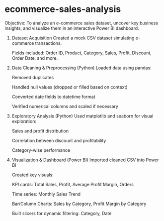 # ecommerce-sales-analysis

Objective:
To analyze an e-commerce sales dataset, uncover key business insights, and visualize them in an interactive Power BI dashboard.

1. Dataset Acquisition
    Created a mock CSV dataset simulating e-commerce transactions.

    Fields included: Order ID, Product, Category, Sales, Profit, Discount, Order Date, and more.

2. Data Cleaning & Preprocessing (Python)
    Loaded data using pandas:

    Removed duplicates

    Handled null values (dropped or filled based on context)

    Converted date fields to datetime format

    Verified numerical columns and scaled if necessary

3. Exploratory Analysis (Python)
    Used matplotlib and seaborn for visual exploration:

    Sales and profit distribution

    Correlation between discount and profitability

    Category-wise performance
   
4. Visualization & Dashboard (Power BI)
    Imported cleaned CSV into Power BI

    Created key visuals:

    KPI cards: Total Sales, Profit, Average Profit Margin, Orders

    Time series: Monthly Sales Trend

    Bar/Column Charts: Sales by Category, Profit Margin by Category

    Built slicers for dynamic filtering: Category, Date

